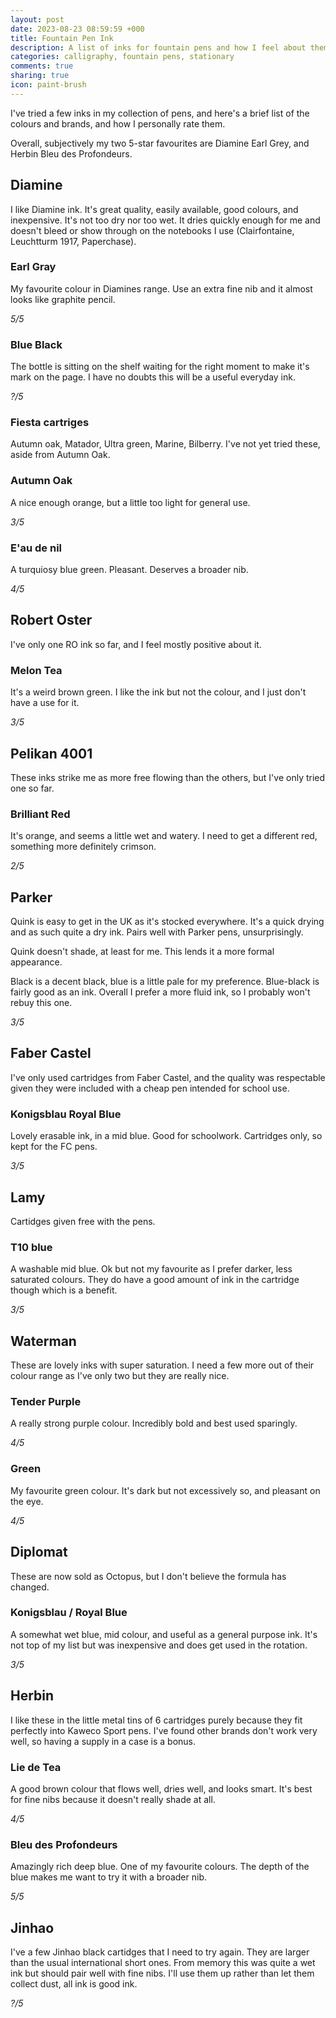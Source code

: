 ```yaml
---
layout: post
date: 2023-08-23 08:59:59 +000
title: Fountain Pen Ink
description: A list of inks for fountain pens and how I feel about them
categories: calligraphy, fountain pens, stationary
comments: true
sharing: true
icon: paint-brush
---
```


I've tried a few inks in my collection of pens, and here's a brief list of 
the colours and brands, and how I personally rate them.

Overall, subjectively my two 5-star favourites are Diamine Earl Grey, and 
Herbin Bleu des Profondeurs. 

## Diamine

I like Diamine ink. It's great quality, easily available, good colours, and 
inexpensive. It's not too dry nor too wet. It dries quickly enough for me 
and doesn't bleed or show through on the notebooks I use (Clairfontaine, 
Leuchtturm 1917, Paperchase).

### Earl Gray
My favourite colour in Diamines range. Use an extra fine nib and it almost 
looks like graphite pencil.

_5/5_

### Blue Black
The bottle is sitting on the shelf waiting for the right moment to make it's 
mark on the page. I have no doubts this will be a useful everyday ink.

_?/5_

### Fiesta cartriges
Autumn oak, Matador, Ultra green, Marine, Bilberry.
I've not yet tried these, aside from Autumn Oak. 

### Autumn Oak
A nice enough orange, but a little too light for general use.

_3/5_

### E'au de nil
A turquiosy blue green. Pleasant. Deserves a broader nib.

_4/5_

## Robert Oster
I've only one RO ink so far, and I feel mostly positive about it.

### Melon Tea
It's a weird brown green. I like the ink but not the colour, and I just 
don't have a use for it.

_3/5_

## Pelikan 4001
These inks strike me as more free flowing than the others, but I've only 
tried one so far.

### Brilliant Red
It's orange, and seems a little wet and watery. I need to get a different 
red, something more definitely crimson.

_2/5_

## Parker
Quink is easy to get in the UK as it's stocked everywhere. It's a quick 
drying and as such quite a dry ink. Pairs well with Parker pens, 
unsurprisingly. 

Quink doesn't shade, at least for me. This lends it a more formal appearance.

Black is a decent black, blue is a little pale for my preference. Blue-black 
is fairly good as an ink. Overall I prefer a more fluid ink, so I probably 
won't rebuy this one. 

_3/5_

## Faber Castel
I've only used cartridges from Faber Castel, and the quality was respectable 
given they were included with a cheap pen intended for school use. 

### Konigsblau Royal Blue
Lovely erasable ink, in a mid blue. Good for schoolwork. Cartridges only, so 
kept for the FC pens.  

_3/5_

## Lamy
Cartidges given free with the pens.

### T10 blue
A washable mid blue. Ok but not my favourite as I prefer darker, less 
saturated colours. They do have a good amount of ink in the cartridge though 
which is a benefit. 

_3/5_

## Waterman
These are lovely inks with super saturation. I need a few more out of their 
colour range as I've only two but they are really nice.

### Tender Purple
A really strong purple colour. Incredibly bold and best used sparingly.

_4/5_

### Green
My favourite green colour. It's dark but not excessively so, and pleasant on 
the eye.

_4/5_

## Diplomat
These are now sold as Octopus, but I don't believe the formula has changed. 

### Konigsblau / Royal Blue
A somewhat wet blue, mid colour, and useful as a general purpose ink. It's 
not top of my list but was inexpensive and does get used in the rotation.

_3/5_

## Herbin
I like these in the little metal tins of 6 cartridges purely because they 
fit perfectly into Kaweco Sport pens. I've found other brands don't work 
very well, so having a supply in a case is a bonus.

### Lie de Tea
A good brown colour that flows well, dries well, and looks smart. It's best 
for fine nibs because it doesn't really shade at all.

_4/5_

### Bleu des Profondeurs
Amazingly rich deep blue. One of my favourite colours. The depth of the blue 
makes me want to try it with a broader nib.

_5/5_

## Jinhao
I've a few Jinhao black cartidges that I need to try again. They are larger 
than the usual international short ones. From memory this was quite a wet 
ink but should pair well with fine nibs. I'll use them up rather than let 
them collect dust, all ink is good ink. 

_?/5_

